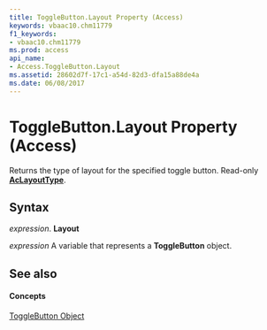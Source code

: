 ```yaml
---
title: ToggleButton.Layout Property (Access)
keywords: vbaac10.chm11779
f1_keywords:
- vbaac10.chm11779
ms.prod: access
api_name:
- Access.ToggleButton.Layout
ms.assetid: 28602d7f-17c1-a54d-82d3-dfa15a88de4a
ms.date: 06/08/2017
---
```



# ToggleButton.Layout Property (Access)

Returns the type of layout for the specified toggle button. Read-only **[AcLayoutType](aclayouttype-enumeration-access.md)**.


## Syntax

 _expression_. **Layout**

 _expression_ A variable that represents a **ToggleButton** object.


## See also


#### Concepts


[ToggleButton Object](togglebutton-object-access.md)

